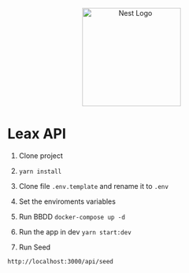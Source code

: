 <p align="center">
  <a href="http://nestjs.com/" target="blank"><img src="https://nestjs.com/img/logo-small.svg" width="200" alt="Nest Logo" /></a>
</p>

# Leax API

1. Clone project

2. ```yarn install```

3. Clone file ```.env.template``` and rename it to ```.env```

4. Set the enviroments variables 

5. Run BBDD
```docker-compose up -d```

6. Run the app in dev
```yarn start:dev```

7. Run Seed
```
http://localhost:3000/api/seed
```